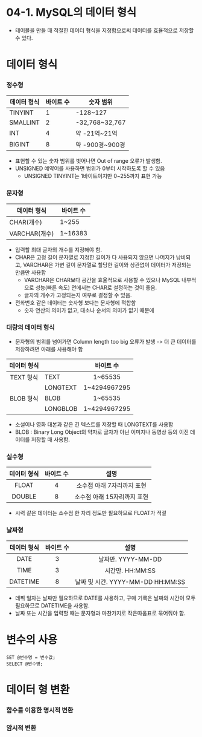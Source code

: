 04-1. MySQL의 데이터 형식
==========================
- 테이블을 만들 때 적절한 데이터 형식을 지정함으로써 데이터를 효율적으로 저장할 수 있다.


# 데이터 형식

### 정수형

|데이터 형식|바이트 수|숫자 범위|
|------|---|---|
|TINYINT|1|-128~127|
|SMALLINT|2|-32,768~32,767|
|INT|4|약 -21억~21억|
|BIGINT|8|약 -900경~900경|

- 표현할 수 있는 숫자 범위를 벗어나면 Out of range 오류가 발생함.
- UNSIGNED 예약어를 사용하면 범위가 0부터 시작하도록 할 수 있음
  - UNSIGNED TINYINT는 1바이트이지만 0~255까지 표현 가능

### 문자형

|데이터 형식|바이트 수|
|------|---|
|CHAR(개수)|1~255|
|VARCHAR(개수)|1~16383|

- 입력할 최대 글자의 개수를 지정해야 함.
- CHAR은 고정 길이 문자열로 지정한 길이가 다 사용되지 않으면 나머지가 낭비되고, VARCHAR은 가변 길이 문자열로 할당한 길이와 상관없이 데이터가 저장되는 만큼만 사용함
  - VARCHAR은 CHAR보다 공간을 효율적으로 사용할 수 있으나 MySQL 내부적으로 성능(빠른 속도) 면에서는 CHAR로 설정하는 것이 좋음.
  - 글자의 개수가 고정되는지 여부로 결정할 수 있음.
- 전화번호 같은 데이터는 숫자형 보다는 문자형에 적합함
  - 숫자 연산의 의미가 없고, 대소나 순서의 의미가 없기 때문에

### 대량의 데이터 형식

- 문자형의 범위를 넘어가면 Column length too big 오류가 발생 -> 더 큰 데이터를 저장하려면 아래를 사용해야 함

|데이터 형식|   |바이트 수|
|:------:|:---|:---:|
|TEXT 형식|TEXT|1~65535|
||LONGTEXT|1~4294967295|
|BLOB 형식|BLOB|1~65535|
||LONGBLOB|1~4294967295|

- 소설이나 영화 대본과 같은 긴 텍스트를 저장할 때 LONGTEXT를 사용함
- BLOB : Binary Long Object의 약자로 글자가 아닌 이미지나 동영상 등의 이진 데이터를 저장할 때 사용함.

### 실수형

|데이터 형식|바이트 수|설명|
|:------:|:---:|:---:|
|FLOAT|4|소수점 아래 7자리까지 표현|
|DOUBLE|8|소수점 아래 15자리까지 표현|

- 시력 같은 데이터는 소수점 한 자리 정도만 필요하므로 FLOAT가 적절
  
### 날짜형

|데이터 형식|바이트 수|설명|
|:------:|:---:|:---:|
|DATE|3|날짜만. YYYY-MM-DD|
|TIME|3|시간만. HH:MM:SS|
|DATETIME|8|날짜 및 시간. YYYY-MM-DD HH:MM:SS|

- 데뷔 일자는 날짜만 필요하므로 DATE를 사용하고, 구매 기록은 날짜와 시간이 모두 필요하므로 DATETIME을 사용함.
- 날짜 또는 시간을 입력할 때는 문자형과 마찬가지로 작은따옴표로 묶어줘야 함.



# 변수의 사용
    SET @변수명 = 변수값;
    SELECT @변수명;

# 데이터 형 변환

### 함수를 이용한 명시적 변환

### 암시적 변환